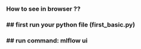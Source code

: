 ### How to see in browser ??

### ## first  run your python file (first_basic.py)

### ## run command: mlflow ui